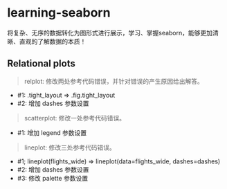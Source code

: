 # learning-seaborn
将复杂、无序的数据转化为图形式进行展示，学习、掌握seaborn，能够更加清晰、直观的了解数据的本质！
## Relational plots
> relplot: 修改两处参考代码错误，并针对错误的产生原因给出解答。
* #1: .tight_layout => .fig.tight_layout
* #2: 增加 dashes 参数设置

> scatterplot: 修改一处参考代码错误。
* #1: 增加 legend 参数设置

> lineplot: 修改三处参考代码错误。
* #1; lineplot(flights_wide) => lineplot(data=flights_wide, dashes=dashes)
* #2: 增加 dashes 参数设置
* #3: 修改 palette 参数设置
